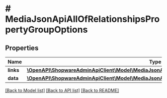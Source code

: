 # # MediaJsonApiAllOfRelationshipsPropertyGroupOptions

## Properties

Name | Type | Description | Notes
------------ | ------------- | ------------- | -------------
**links** | [**\OpenAPI\ShopwareAdminApiClient\Model\MediaJsonApiAllOfRelationshipsPropertyGroupOptionsLinks**](MediaJsonApiAllOfRelationshipsPropertyGroupOptionsLinks.md) |  | [optional]
**data** | [**\OpenAPI\ShopwareAdminApiClient\Model\MediaJsonApiAllOfRelationshipsPropertyGroupOptionsData[]**](MediaJsonApiAllOfRelationshipsPropertyGroupOptionsData.md) |  | [optional]

[[Back to Model list]](../../README.md#models) [[Back to API list]](../../README.md#endpoints) [[Back to README]](../../README.md)
